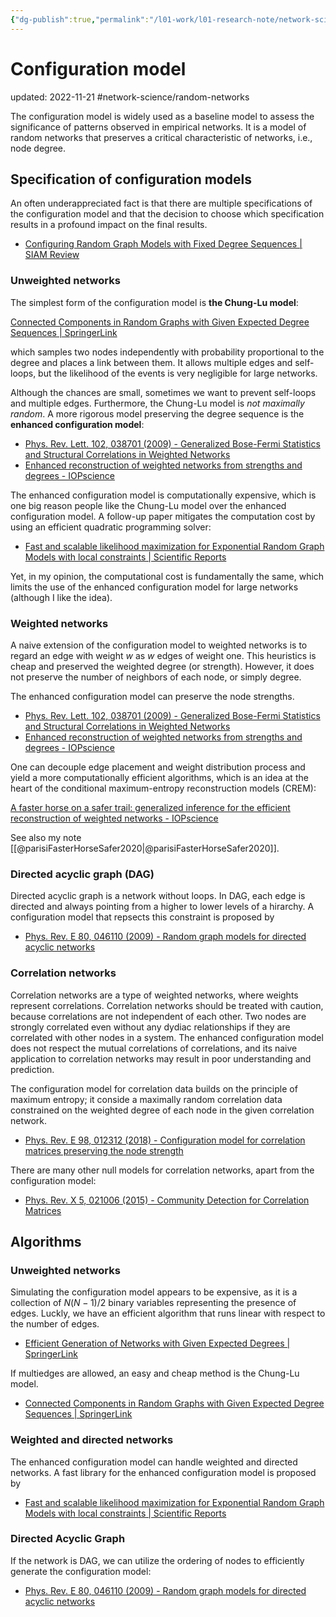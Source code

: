 ```yaml
---
{"dg-publish":true,"permalink":"/l01-work/l01-research-note/network-science/configuration-model/","dgPassFrontmatter":true}
---
```



# Configuration model
updated: 2022-11-21
#network-science/random-networks

The configuration model is widely used as a baseline model to assess the significance of patterns observed in empirical networks.  It is a model of random networks that preserves a critical characteristic of networks, i.e., node degree. 

## Specification of configuration models
An often underappreciated fact is that there are multiple specifications of the configuration model and that the decision to choose which specification results in a profound impact on the final results. 

- [Configuring Random Graph Models with Fixed Degree Sequences | SIAM Review](https://epubs.siam.org/doi/10.1137/16M1087175)


### Unweighted networks

The simplest form of the configuration model is **the Chung-Lu model**:

[Connected Components in Random Graphs with Given Expected Degree Sequences | SpringerLink](https://link.springer.com/article/10.1007/PL00012580)

which samples two nodes independently with probability proportional to the degree and places a link between them. It allows multiple edges and self-loops, but the likelihood of the events is very negligible for large networks.

Although the chances are small, sometimes we want to prevent self-loops and multiple edges. Furthermore,  the Chung-Lu model is *not maximally random*. A more rigorous model preserving the degree sequence is the **enhanced configuration model**:

- [Phys. Rev. Lett. 102, 038701 (2009) - Generalized Bose-Fermi Statistics and Structural Correlations in Weighted Networks](https://journals.aps.org/prl/abstract/10.1103/PhysRevLett.102.038701)
- [Enhanced reconstruction of weighted networks from strengths and degrees - IOPscience](https://iopscience.iop.org/article/10.1088/1367-2630/16/4/043022)

The enhanced configuration model is computationally expensive, which is one big reason people like the Chung-Lu model over the enhanced configuration model. A follow-up paper mitigates the computation cost by using an efficient quadratic programming solver:

- [Fast and scalable likelihood maximization for Exponential Random Graph Models with local constraints | Scientific Reports](https://www.nature.com/articles/s41598-021-93830-4)

Yet, in my opinion, the computational cost is fundamentally the same, which limits the use of the enhanced configuration model for large networks (although I like the idea). 

### Weighted networks 

A naive extension of the configuration model to weighted networks is to regard an edge with weight $w$ as $w$ edges of weight one. This heuristics is cheap and preserved the weighted degree (or strength). However, it does not preserve the number of neighbors of each node, or simply degree.

The enhanced configuration model can preserve the node strengths.

- [Phys. Rev. Lett. 102, 038701 (2009) - Generalized Bose-Fermi Statistics and Structural Correlations in Weighted Networks](https://journals.aps.org/prl/abstract/10.1103/PhysRevLett.102.038701)
- [Enhanced reconstruction of weighted networks from strengths and degrees - IOPscience](https://iopscience.iop.org/article/10.1088/1367-2630/16/4/043022)

One can decouple edge placement and weight distribution process and yield a more computationally efficient algorithms, which is an idea at the heart of the conditional maximum-entropy reconstruction models (CREM):

[A faster horse on a safer trail: generalized inference for the efficient reconstruction of weighted networks - IOPscience](https://iopscience.iop.org/article/10.1088/1367-2630/ab74a7/meta)

See also my note [[@parisiFasterHorseSafer2020\|@parisiFasterHorseSafer2020]].



### Directed acyclic graph (DAG)

Directed acyclic graph is a network without loops. In DAG, each edge is directed and always pointing from a higher to lower levels of a hirarchy. A configuration model that repsects this constraint is proposed by 

- [Phys. Rev. E 80, 046110 (2009) - Random graph models for directed acyclic networks](https://journals.aps.org/pre/abstract/10.1103/PhysRevE.80.046110)

### Correlation networks

Correlation networks are a type of weighted networks, where weights represent correlations. Correlation networks should be treated with caution, because correlations are not independent of each other. Two nodes are strongly correlated even without any dydiac relationships if they are correlated with other nodes in a system. The enhanced configuration model does not respect the mutual correlations of correlations, and its naive application to correlation networks may result in poor understanding and prediction. 

The configuration model for correlation data builds on the principle of maximum entropy; it conside a maximally random correlation data constrained on the weighted degree of each node in the given correlation network. 

- [Phys. Rev. E 98, 012312 (2018) - Configuration model for correlation matrices preserving the node strength](https://journals.aps.org/pre/abstract/10.1103/PhysRevE.98.012312)

There are many other null models for correlation networks, apart from the configuration model:

- [Phys. Rev. X 5, 021006 (2015) - Community Detection for Correlation Matrices](https://journals.aps.org/prx/abstract/10.1103/PhysRevX.5.021006)



## Algorithms

### Unweighted networks
Simulating the configuration model appears to be expensive, as it is a collection of $N(N-1)/2$ binary variables representing the presence of edges. Luckly, we have an efficient algorithm that runs linear with respect to the number of edges.

- [Efficient Generation of Networks with Given Expected Degrees | SpringerLink](https://link.springer.com/chapter/10.1007/978-3-642-21286-4_10)

If multiedges are allowed, an easy and cheap method is the Chung-Lu model.

- [Connected Components in Random Graphs with Given Expected Degree Sequences | SpringerLink](https://link.springer.com/article/10.1007/PL00012580)

### Weighted and directed networks

The enhanced configuration model can handle weighted and directed networks. A fast library for the enhanced configuration model is proposed by 

- [Fast and scalable likelihood maximization for Exponential Random Graph Models with local constraints | Scientific Reports](https://www.nature.com/articles/s41598-021-93830-4)

### Directed Acyclic Graph

If the network is DAG, we can utilize the ordering of nodes to efficiently generate the configuration model:

- [Phys. Rev. E 80, 046110 (2009) - Random graph models for directed acyclic networks](https://journals.aps.org/pre/abstract/10.1103/PhysRevE.80.046110)

